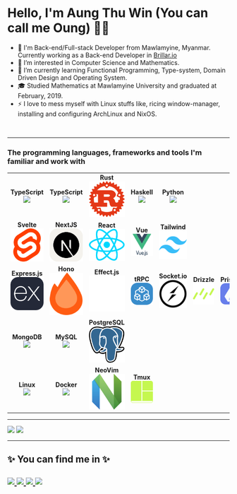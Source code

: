 # Hello, I'm Aung Thu Win (You can call me Oung) 👨‍💻

- 👋 I'm Back-end/Full-stack Developer from Mawlamyine, Myanmar. Currently working as a Back-end Developer in [Brillar.io](https://www.brillar.io/)
- ‍👀 I’m interested in Computer Science and Mathematics.
- 🌱 I’m currently learning ️Functional Programming, Type-system, Domain Driven Design and Operating System.
- 🎓 Studied Mathematics at Mawlamyine University and graduated at February, 2019.
- ⚡️ I love to mess myself with Linux stuffs like, ricing window-manager, installing and configuring ArchLinux and NixOS.

<br>

<!-- <table> -->
<!--   <thead> -->
<!--   <tr><h3>The tech-stack I'm currently working with:</h3></tr> -->
<!--   </thead> -->

<!--   <tbody> -->
<!--   <tr> -->

<!--   <td align="center" width="12%"> -->
<!--     <span><b><center>TypeScript</center></b></span>  -->
<!--     <img height=65px src="https://img.icons8.com/color/64/typescript.png">  -->
<!--   </td> -->

<!--   <td align="center" width="12%"> -->
<!--     <span><b><center>Nodejs</center></b></span>  -->
<!--     <img height=65px src="https://img.icons8.com/color/64/nodejs.png">  -->
<!--   </td> -->

<!--   <td align="center" width="12%"> -->
<!--   <span><b><center>MongoDB</center></b></span>  -->
<!--   <img height=65px src="https://img.icons8.com/color/64/mongodb.png">  -->
<!--   </td> -->

<!--   <td align="center" width="12%"> -->
<!--   <span><b><center>Linux</center></b></span>  -->
<!--   <img height=65px src="https://img.icons8.com/color/64/linux.png">  -->
<!--   </td> -->

<!--   <td align="center" width="12%"> -->
<!--   <span><b><center>Socket.io</center></b></span>  -->
<!--   <svg xmlns="http://www.w3.org/2000/svg" width="64" height="64" viewBox="0 0 256 256"><path fill="#010101" d="M96.447 7.382c32.267-8.275 67.929-3.453 96.386 14.11c35.84 21.433 59.238 61.976 59.833 103.71c1.31 42.15-20.659 83.944-55.963 106.865c-39.293 26.433-93.648 27.446-133.775 2.322c-40.9-24.41-64.774-73.645-58.641-120.916c4.94-49.95 43.52-94.005 92.16-106.09"/><path fill="#fff" d="M91.505 27.803c60.964-24.41 135.74 20.658 142.05 86.028c9.824 58.82-38.995 118.593-98.59 120.32c-56.677 5.656-111.449-42.39-113.056-99.304c-4.227-46.08 26.136-91.803 69.596-107.044"/><path fill="#010101" d="M97.637 121.69c27.327-22.326 54.058-45.426 81.98-67.097c-14.646 22.505-29.708 44.711-44.354 67.215c-12.562.06-25.123.06-37.626-.119m23.1 12.443c12.621 0 25.183 0 37.745.179c-27.505 22.206-54.117 45.484-82.099 67.096c14.646-22.505 29.708-44.77 44.354-67.275"/></svg> -->
<!--   </td> -->

<!--   <td align="center" width="12%"> -->
<!--   <span><b><center>Express.js</center></b></span>  -->
<!--   <svg xmlns="http://www.w3.org/2000/svg" width="64" height="64" viewBox="0 0 256 256"><g fill="none"><rect width="256" height="256" fill="#242938" rx="60"/><path fill="#fff" d="M228 182.937a12.732 12.732 0 0 1-15.791-6.005c-9.063-13.567-19.071-26.522-28.69-39.755l-4.171-5.56c-11.454 15.346-22.908 30.08-33.361 45.371a12.23 12.23 0 0 1-15.012 5.894l42.98-57.659l-39.978-52.1a13.289 13.289 0 0 1 15.847 5.56c9.285 13.568 19.572 26.523 29.802 40.257c10.287-13.623 20.462-26.634 29.97-40.09a11.952 11.952 0 0 1 14.901-5.56l-15.513 20.573c-6.95 9.174-13.789 18.404-21.017 27.356a5.558 5.558 0 0 0 0 8.285c13.289 17.626 26.466 35.307 40.033 53.433M28 124.5c1.168-5.56 1.89-11.621 3.503-17.292c9.619-34.195 48.818-48.43 75.785-27.245c15.791 12.4 19.739 29.97 18.961 49.764H37.286c-1.446 35.363 24.075 56.714 56.713 45.816a33.864 33.864 0 0 0 21.518-23.965c1.724-5.56 4.504-6.505 9.786-4.893a45.145 45.145 0 0 1-21.573 32.972a52.263 52.263 0 0 1-60.884-7.784a54.767 54.767 0 0 1-13.678-32.138c0-1.89-.723-3.781-1.112-5.56A860.69 860.69 0 0 1 28 124.5m9.397-2.391h80.456c-.501-25.632-16.681-43.814-38.254-43.98c-24.02-.334-41.201 17.458-42.258 43.869z"/></g></svg> -->
<!--   </td> -->

<!--   <td align="center" width="12%"></td> -->

<!--   </tr> -->

<!--   </tbody> -->
<!-- </table> -->

<hr/>

<table>

  <thead>
  <tr><h3>The programming languages, frameworks and tools I'm familiar and work with</h3></tr>
  </thead>

  <tbody>
  <tr>

<!-- Programming Languages -->

  <td align="center" width="12%">
    <span><b><center>TypeScript</center></b></span> 
    <img height=65px src="https://img.icons8.com/color/64/typescript.png"> 
  </td>

  <td align="center" width="12%">
    <span><b><center>TypeScript</center></b></span> 
    <img height=65px src="https://img.icons8.com/color/64/javascript.png"> 
  </td>

  <td align="center" width="12%">
    <div><b><center>Rust</center></b></div> 
    <img src="./images/rust.svg"/>
  </td>

  <td align="center" width="12%">
    <span><b><center>Haskell</center></b></span> 
    <img height=65px src="https://img.icons8.com/color/64/haskell.png"> 
  </td>

  <td align="center" width="12%">
  <span><b><center>Python</center></b></span> 
  <img height=65px src="https://img.icons8.com/color/64/python.png"> 
  </td>

  <td align="center" width="12%">
  </td>

  <td align="center" width="12%"></td>

  </tr>

<!-- Front-end Frameworks -->

<tr>

<td align="center" width="12%">
<span><b><center>Svelte</center></b></span> 
<img src="./images/svelte.svg"/>
</td>

<td align="center" width="12%">
<span><b><center>NextJS</center></b></span> 
<img src="./images/next.svg"/>
</td>

<td align="center" width="12%">
<span><b><center>React</center></b></span> 
<img src="./images/react.svg"/>
</td>

<td align="center" width="12%">
  <span><b><center>Vue</center></b></span> 
<img src="./images/vue.svg"/>
</td>

<td align="center" width="12%">
<span><b><center>Tailwind</center></b></span> 
<img src="./images/tailwind.svg"/>
</td>

<td align="center" width="12%"></td>

<td align="center" width="12%"></td>

</tr>

<!-- Back-end Frameworks -->

<tr>

  <td align="center" width="12%">
  <span><b><center>Express.js</center></b></span> 
  <img src="./images/express.svg"/>
  </td>

  <td align="center" width="12%">
  <div><b><center>Hono</center></b></div> 
  <img src="./images/hono.svg"/>
  </td>

  <td align="center" width="12%">
  <span><b><center>Effect.js</center></b></span> 
  <img src="./images/effect.svg"/>
  </td>

  <td align="center" width="12%">
  <span><b><center>tRPC</center></b></span> 
  <img src="./images/trpc.svg"/>
  </td>

  <td align="center" width="12%">
  <span><b><center>Socket.io</center></b></span> 
  <img src="./images/socket-io.svg"/>
  </td>

  <td align="center" width="12%">
  <span><b><center>Drizzle</center></b></span> 
  <img src="./images/drizzle.svg"/>
  </td>

  <td align="center" width="12%">
  <span><b><center>Prisma</center></b></span> 
  <img src="./images/prisma.svg"/>
  </td>

</tr>

<tr>

  <td align="center" width="12%">
  <span><b><center>MongoDB</center></b></span> 
  <img height=65px src="https://img.icons8.com/color/64/mongodb.png"> 
  </td>

  <td align="center" width="12%">
  <span><b><center>MySQL</center></b></span> 
  <img height=65px src="https://img.icons8.com/color/64/mysql.png"> 
  </td>

  <td align="center" width="12%">
  <span><b><center>PostgreSQL</center></b></span> 
  <img src="./images/postgre.svg"/>
  </td>

  <td align="center" width="12%"></td>

  <td align="center" width="12%"></td>

  <td align="center" width="12%"></td>

  <td align="center" width="12%"></td>

</tr>

<tr>

<td align="center" width="12%">
<span><b><center>Linux</center></b></span> 
<img height=65px src="https://img.icons8.com/color/64/linux.png"> 
</td>


<td align="center" width="12%">
<span><b><center>Docker</center></b></span> 
<img height=65px src="https://img.icons8.com/color/64/docker.png"> 
</td>

<td align="center" width="12%">
<span><b><center>NeoVim</center></b></span> 
<img src="./images/neovim.svg"/>
</td>


<td align="center" width="12%">
<span><b><center>Tmux</center></b></span> 
<img src="./images/tmux.svg"/>
</td>

<td align="center" width="12%"></td>

<td align="center" width="12%"></td>

<td align="center" width="12%"></td>

</tr>

  </tbody>
</table>

<hr>
<p>
  <img src="https://github-readme-stats.vercel.app/api?username=Oungseik&hide=stars&show_icons=true&theme=dracula&line_height=32">
  <img src="https://github-readme-stats.vercel.app/api/top-langs/?username=Oungseik&count_private=true&theme=dracula">
</p>

<hr>

<h2>
✨ You can find me in ✨
 <br><br>
<div class="social">
  <a href="https://www.linkedin.com/in/aung-thu-win/">
    <img src="https://img.shields.io/badge/LinkedIn-%230077B5.svg?&style=for-the-badge&logo=linkedin&logoColor=white">
  </a>

  <a href="https://github.com/Oungseik">
    <img src="https://img.shields.io/badge/Github-%230A0A0A.svg?&style=for-the-badge&logo=Github&logoColor=white">  
  </a>

  <a href="https://www.facebook.com/oung.s.nyan.50552338">
    <img src="https://img.shields.io/badge/Facebook-%231877F2.svg?&style=for-the-badge&logo=facebook&logoColor=white">  
  </a>

  <a href="mailto:mhemaungthuwin@gmail.com">
    <img src="https://img.shields.io/badge/Gmail-D14836?style=for-the-badge&logo=gmail&logoColor=white" />
  </a>
</div>
</h2>
